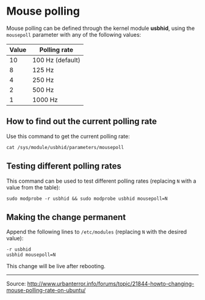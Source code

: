 # Mouse polling

Mouse polling can be defined through the kernel module **usbhid**, using the `mousepoll` parameter with any of the following values:

| Value | Polling rate     |
|-------|------------------|
| 10    | 100 Hz (default) |
| 8     | 125 Hz           |
| 4     | 250 Hz           |
| 2     | 500 Hz           |
| 1     | 1000 Hz          |


## How to find out the current polling rate
Use this command to get the current polling rate:

```
cat /sys/module/usbhid/parameters/mousepoll
```

## Testing different polling rates
This command can be used to test different polling rates (replacing `N` with a value from the table):

```
sudo modprobe -r usbhid && sudo modprobe usbhid mousepoll=N
```

## Making the change permanent
Append the following lines to `/etc/modules` (replacing `N` with the desired value):

```
-r usbhid
usbhid mousepoll=N
```

This change will be live after rebooting.


---
Source: http://www.urbanterror.info/forums/topic/21844-howto-changing-mouse-polling-rate-on-ubuntu/
